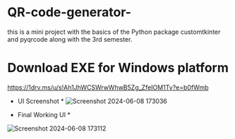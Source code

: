# QR-code-generator-
this is a mini project with the basics of the Python package customtkinter and pyqrcode along with the 3rd semester.
# Download EXE for Windows platform #
https://1drv.ms/u/s!Ah1JhWCSWrwWhwB5Zg_ZfeIOM1Ty?e=b0fWmb

* UI Screenshot *
![Screenshot 2024-06-08 173036](https://github.com/ankit-tejwan/QR-code-generator/assets/77053184/8697d011-5afd-4f17-a703-24c7fbbb16f8)






* Final Working UI *


![Screenshot 2024-06-08 173112](https://github.com/ankit-tejwan/QR-code-generator/assets/77053184/e735cf5d-4208-498f-b287-c906996fe7e4)
